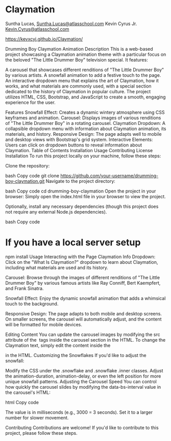 # Claymation

Suntha Lucas, Suntha.Lucas@atlasschool.com
Kevin Cyrus Jr. Kevin.Cyrus@atlasschool.com

https://kevxcyj.github.io/Claymation/


Drumming Boy Claymation Animation
Description
This is a web-based project showcasing a Claymation animation theme with a particular focus on the beloved "The Little Drummer Boy" television special. It features:

A carousel that showcases different renditions of "The Little Drummer Boy" by various artists.
A snowfall animation to add a festive touch to the page.
An interactive dropdown menu that explains the art of Claymation, how it works, and what materials are commonly used, with a special section dedicated to the history of Claymation in popular culture.
The project utilizes HTML, CSS, Bootstrap, and JavaScript to create a smooth, engaging experience for the user.

Features
Snowfall Effect: Creates a dynamic wintery atmosphere using CSS keyframes and animation.
Carousel: Displays images of various renditions of "The Little Drummer Boy" in a rotating carousel.
Claymation Dropdown: A collapsible dropdown menu with information about Claymation animation, its materials, and history.
Responsive Design: The page adapts well to mobile and desktop views with Bootstrap's grid system.
Interactive Elements: Users can click on dropdown buttons to reveal information about Claymation.
Table of Contents
Installation
Usage
Contributing
License
Installation
To run this project locally on your machine, follow these steps:

Clone the repository:

bash
Copy code
git clone https://github.com/your-username/drumming-boy-claymation.git
Navigate to the project directory:

bash
Copy code
cd drumming-boy-claymation
Open the project in your browser: Simply open the index.html file in your browser to view the project.

Optionally, install any necessary dependencies (though this project does not require any external Node.js dependencies).

bash
Copy code
# If you have a local server setup
npm install
Usage
Interacting with the Page
Claymation Info Dropdown: Click on the "What Is Claymation?" dropdown to learn about Claymation, including what materials are used and its history.

Carousel: Browse through the images of different renditions of "The Little Drummer Boy" by various famous artists like Ray Conniff, Bert Kaempfert, and Frank Sinatra.

Snowfall Effect: Enjoy the dynamic snowfall animation that adds a whimsical touch to the background.

Responsive Design: The page adapts to both mobile and desktop screens. On smaller screens, the carousel will automatically adjust, and the content will be formatted for mobile devices.

Editing Content
You can update the carousel images by modifying the src attribute of the <img> tags inside the carousel section in the HTML.
To change the Claymation text, simply edit the content inside the <div id="what-is-claymation-content"> in the HTML.
Customizing the Snowflakes
If you'd like to adjust the snowfall:

Modify the CSS under the .snowflake and .snowflake .inner classes.
Adjust the animation-duration, animation-delay, or even the left position for more unique snowfall patterns.
Adjusting the Carousel Speed
You can control how quickly the carousel slides by modifying the data-bs-interval value in the carousel's HTML:

html
Copy code
<div id="multiCarousel" class="carousel slide" data-bs-interval="3000">
The value is in milliseconds (e.g., 3000 = 3 seconds). Set it to a larger number for slower movement.

Contributing
Contributions are welcome! If you'd like to contribute to this project, please follow these steps.
